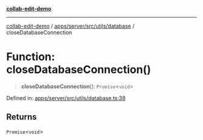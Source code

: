[**collab-edit-demo**](../../../../../../README.md)

***

[collab-edit-demo](../../../../../../README.md) / [apps/server/src/utils/database](../README.md) / closeDatabaseConnection

# Function: closeDatabaseConnection()

> **closeDatabaseConnection**(): `Promise`\<`void`\>

Defined in: [apps/server/src/utils/database.ts:38](https://github.com/austyle-io/pub-sub-demo/blob/facd25f09850fc4e78e94ce267c52e173d869933/apps/server/src/utils/database.ts#L38)

## Returns

`Promise`\<`void`\>
